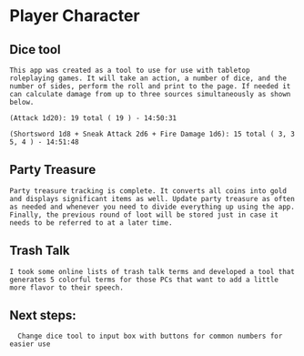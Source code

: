 # Player Character

## Dice tool
    This app was created as a tool to use for use with tabletop roleplaying games. It will take an action, a number of dice, and the number of sides, perform the roll and print to the page. If needed it can calculate damage from up to three sources simultaneously as shown below.

    (Attack 1d20): 19 total ( 19 ) - 14:50:31

    (Shortsword 1d8 + Sneak Attack 2d6 + Fire Damage 1d6): 15 total ( 3, 3 5, 4 ) - 14:51:48

## Party Treasure
    Party treasure tracking is complete. It converts all coins into gold and displays significant items as well. Update party treasure as often as needed and whenever you need to divide everything up using the app. Finally, the previous round of loot will be stored just in case it needs to be referred to at a later time.

## Trash Talk
    I took some online lists of trash talk terms and developed a tool that generates 5 colorful terms for those PCs that want to add a little more flavor to their speech.

## Next steps:
	  Change dice tool to input box with buttons for common numbers for easier use